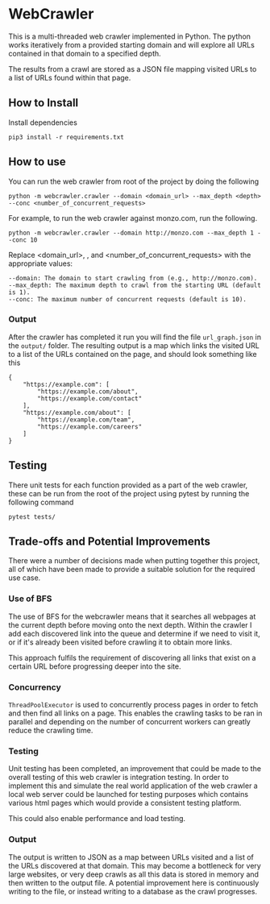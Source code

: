 # WebCrawler 

This is a multi-threaded web crawler implemented in Python. The python works iteratively from a provided starting domain 
and will explore all URLs contained in that domain to a specified depth.

The results from a crawl are stored as a JSON file mapping visited URLs to a list of URLs found within that page.

## How to Install 

Install dependencies 

```
pip3 install -r requirements.txt
```

## How to use


You can run the web crawler from root of the project by doing the following

```
python -m webcrawler.crawler --domain <domain_url> --max_depth <depth> --conc <number_of_concurrent_requests>
```
For example, to run the web crawler against monzo.com, run the following.
```
python -m webcrawler.crawler --domain http://monzo.com --max_depth 1 --conc 10
``` 
Replace <domain_url>, <depth>, and <number_of_concurrent_requests> with the appropriate values:

    --domain: The domain to start crawling from (e.g., http://monzo.com).
    --max_depth: The maximum depth to crawl from the starting URL (default is 1).
    --conc: The maximum number of concurrent requests (default is 10).

### Output

After the crawler has completed it run you will find the file `url_graph.json` in the `output/` folder. The resulting 
output is a map which links the visited URL to a list of the URLs contained on the page, and should look something like this
```
{
    "https://example.com": [
        "https://example.com/about",
        "https://example.com/contact"
    ],
    "https://example.com/about": [
        "https://example.com/team",
        "https://example.com/careers"
    ]
}
```
## Testing

There unit tests for each function provided as a part of the web crawler, these can be run from the root of the project
using pytest by running the following command

```
pytest tests/
``` 

## Trade-offs and Potential Improvements

There were a number of decisions made when putting together this project, all of which have been made to provide a suitable
solution for the required use case. 

### Use of BFS

The use of BFS for the webcrawler means that it searches all webpages at the current depth before moving onto the next 
depth. Within the crawler I add each discovered link into the queue and determine if we need to visit it, or if it's already been 
visited before crawling it to obtain more links.

This approach fulfils the requirement of discovering all links that exist on a certain URL before progressing deeper into the site.
 

### Concurrency

`ThreadPoolExecutor` is used to concurrently process pages in order to fetch and then find all links on a page.
This enables the crawling tasks to be ran in parallel and depending on the number of concurrent workers can greatly 
reduce the crawling time.

### Testing

Unit testing has been completed, an improvement that could be made to the overall testing of this web crawler is 
integration testing. In order to implement this and simulate the real world application of the web crawler a local
web server could be launched for testing purposes which contains various html pages which would provide a consistent 
testing platform.

This could also enable performance and load testing.


### Output

The output is written to JSON as a map between URLs visited and a list of the URLs discovered at that domain.
This may become a bottleneck for very large websites, or very deep crawls as all this data is stored in memory and then
written to the output file. A potential improvement here is continuously writing to the file, or instead writing to a
database as the crawl progresses. 

